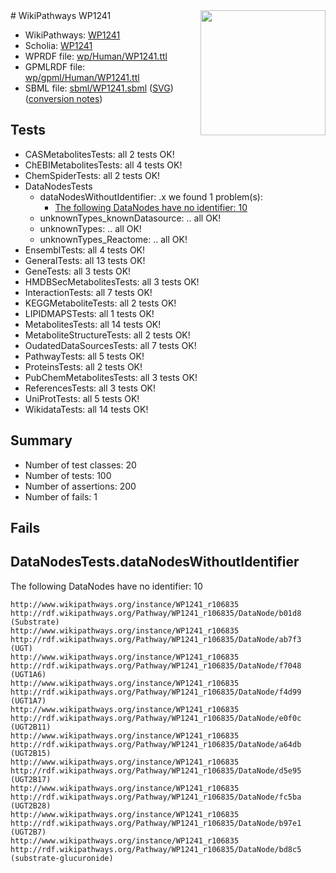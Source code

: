 <img style="float: right; width: 200px" src="../logo.png" />
# WikiPathways WP1241

* WikiPathways: [WP1241](https://identifiers.org/wikipathways:WP1241)
* Scholia: [WP1241](https://scholia.toolforge.org/wikipathways/WP1241)
* WPRDF file: [wp/Human/WP1241.ttl](../wp/Human/WP1241.ttl)
* GPMLRDF file: [wp/gpml/Human/WP1241.ttl](../wp/gpml/Human/WP1241.ttl)
* SBML file: [sbml/WP1241.sbml](../sbml/WP1241.sbml) ([SVG](../sbml/WP1241.svg)) ([conversion notes](../sbml/WP1241.txt))

## Tests
* CASMetabolitesTests: all 2 tests OK!
* ChEBIMetabolitesTests: all 4 tests OK!
* ChemSpiderTests: all 2 tests OK!
* DataNodesTests
    * dataNodesWithoutIdentifier: .x we found 1 problem(s):
        * [The following DataNodes have no identifier: 10](#8792c490)
    * unknownTypes_knownDatasource: .. all OK!
    * unknownTypes: .. all OK!
    * unknownTypes_Reactome: .. all OK!
* EnsemblTests: all 4 tests OK!
* GeneralTests: all 13 tests OK!
* GeneTests: all 3 tests OK!
* HMDBSecMetabolitesTests: all 3 tests OK!
* InteractionTests: all 7 tests OK!
* KEGGMetaboliteTests: all 2 tests OK!
* LIPIDMAPSTests: all 1 tests OK!
* MetabolitesTests: all 14 tests OK!
* MetaboliteStructureTests: all 2 tests OK!
* OudatedDataSourcesTests: all 7 tests OK!
* PathwayTests: all 5 tests OK!
* ProteinsTests: all 2 tests OK!
* PubChemMetabolitesTests: all 3 tests OK!
* ReferencesTests: all 3 tests OK!
* UniProtTests: all 5 tests OK!
* WikidataTests: all 14 tests OK!


## Summary

* Number of test classes: 20
* Number of tests: 100
* Number of assertions: 200
* Number of fails: 1

## Fails

<a name="8792c490" />

## DataNodesTests.dataNodesWithoutIdentifier

The following DataNodes have no identifier: 10
```
http://www.wikipathways.org/instance/WP1241_r106835 http://rdf.wikipathways.org/Pathway/WP1241_r106835/DataNode/b01d8 (Substrate)
http://www.wikipathways.org/instance/WP1241_r106835 http://rdf.wikipathways.org/Pathway/WP1241_r106835/DataNode/ab7f3 (UGT)
http://www.wikipathways.org/instance/WP1241_r106835 http://rdf.wikipathways.org/Pathway/WP1241_r106835/DataNode/f7048 (UGT1A6)
http://www.wikipathways.org/instance/WP1241_r106835 http://rdf.wikipathways.org/Pathway/WP1241_r106835/DataNode/f4d99 (UGT1A7)
http://www.wikipathways.org/instance/WP1241_r106835 http://rdf.wikipathways.org/Pathway/WP1241_r106835/DataNode/e0f0c (UGT2B11)
http://www.wikipathways.org/instance/WP1241_r106835 http://rdf.wikipathways.org/Pathway/WP1241_r106835/DataNode/a64db (UGT2B15)
http://www.wikipathways.org/instance/WP1241_r106835 http://rdf.wikipathways.org/Pathway/WP1241_r106835/DataNode/d5e95 (UGT2B17)
http://www.wikipathways.org/instance/WP1241_r106835 http://rdf.wikipathways.org/Pathway/WP1241_r106835/DataNode/fc5ba (UGT2B28)
http://www.wikipathways.org/instance/WP1241_r106835 http://rdf.wikipathways.org/Pathway/WP1241_r106835/DataNode/b97e1 (UGT2B7)
http://www.wikipathways.org/instance/WP1241_r106835 http://rdf.wikipathways.org/Pathway/WP1241_r106835/DataNode/bd8c5 (substrate-glucuronide)
```

